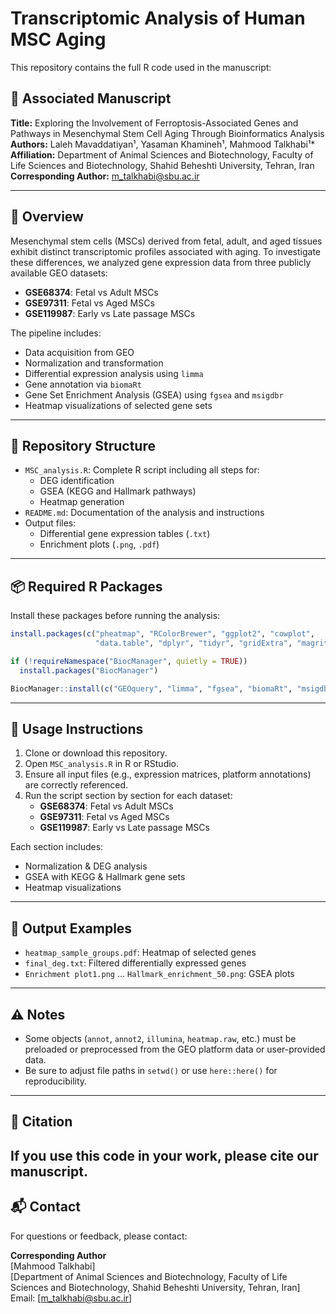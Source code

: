 # Transcriptomic Analysis of Human MSC Aging

This repository contains the full R code used in the manuscript:

## 📝 Associated Manuscript

**Title:** Exploring the Involvement of Ferroptosis-Associated Genes and Pathways in Mesenchymal Stem Cell Aging Through Bioinformatics Analysis  
**Authors:** Laleh Mavaddatiyan¹, Yasaman Khamineh¹, Mahmood Talkhabi¹*  
**Affiliation:** Department of Animal Sciences and Biotechnology, Faculty of Life Sciences and Biotechnology, Shahid Beheshti University, Tehran, Iran  
**Corresponding Author:** m_talkhabi@sbu.ac.ir

---

## 🧬 Overview

Mesenchymal stem cells (MSCs) derived from fetal, adult, and aged tissues exhibit distinct transcriptomic profiles associated with aging. To investigate these differences, we analyzed gene expression data from three publicly available GEO datasets:

- **GSE68374**: Fetal vs Adult MSCs
- **GSE97311**: Fetal vs Aged MSCs
- **GSE119987**: Early vs Late passage MSCs 

The pipeline includes:
- Data acquisition from GEO
- Normalization and transformation
- Differential expression analysis using `limma`
- Gene annotation via `biomaRt`
- Gene Set Enrichment Analysis (GSEA) using `fgsea` and `msigdbr`
- Heatmap visualizations of selected gene sets

---

## 📁 Repository Structure

- `MSC_analysis.R`: Complete R script including all steps for:
  - DEG identification
  - GSEA (KEGG and Hallmark pathways)
  - Heatmap generation
- `README.md`: Documentation of the analysis and instructions
- Output files:
  - Differential gene expression tables (`.txt`)
  - Enrichment plots (`.png`, `.pdf`)

---

## 📦 Required R Packages

Install these packages before running the analysis:

```r
install.packages(c("pheatmap", "RColorBrewer", "ggplot2", "cowplot",
                   "data.table", "dplyr", "tidyr", "gridExtra", "magrittr"))

if (!requireNamespace("BiocManager", quietly = TRUE))
  install.packages("BiocManager")

BiocManager::install(c("GEOquery", "limma", "fgsea", "biomaRt", "msigdbr", "enrichplot"))
```

---

## 🚀 Usage Instructions

1. Clone or download this repository.
2. Open `MSC_analysis.R` in R or RStudio.
3. Ensure all input files (e.g., expression matrices, platform annotations) are correctly referenced.
4. Run the script section by section for each dataset:
   - **GSE68374**: Fetal vs Adult MSCs
   - **GSE97311**: Fetal vs Aged MSCs
   - **GSE119987**: Early vs Late passage MSCs

Each section includes:
- Normalization & DEG analysis
- GSEA with KEGG & Hallmark gene sets
- Heatmap visualizations

---

## 🔬 Output Examples

- `heatmap_sample_groups.pdf`: Heatmap of selected genes
- `final_deg.txt`: Filtered differentially expressed genes
- `Enrichment plot1.png` ... `Hallmark_enrichment_50.png`: GSEA plots

---

## ⚠️ Notes

- Some objects (`annot`, `annot2`, `illumina`, `heatmap.raw`, etc.) must be preloaded or preprocessed from the GEO platform data or user-provided data.
- Be sure to adjust file paths in `setwd()` or use `here::here()` for reproducibility.

---

## 📄 Citation

If you use this code in your work, please cite our manuscript.
---

## 📬 Contact

For questions or feedback, please contact:

**Corresponding Author**  
[Mahmood Talkhabi]  
[Department of Animal Sciences and Biotechnology, Faculty of Life Sciences and Biotechnology, Shahid
Beheshti University, Tehran, Iran]  
Email: [m_talkhabi@sbu.ac.ir]
